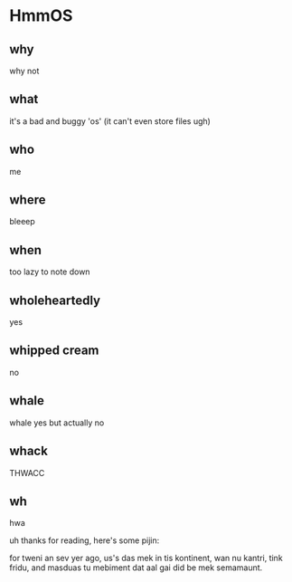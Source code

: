# HmmOS
## why
why not
## what
it's a bad and buggy 'os' (it can't even store files ugh)
## who
me
## where
bleeep
## when
too lazy to note down
## wholeheartedly
yes
## whipped cream
no
## whale
whale yes but actually no
## whack
THWACC
## wh
hwa

uh thanks for reading, here's some pijin:

for tweni an sev yer ago, us's das mek in tis kontinent, wan nu kantri, tink fridu, and masduas tu mebiment dat aal gai did be mek semamaunt.
